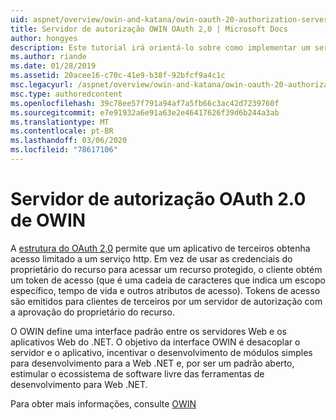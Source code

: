 ```yaml
---
uid: aspnet/overview/owin-and-katana/owin-oauth-20-authorization-server
title: Servidor de autorização OWIN OAuth 2,0 | Microsoft Docs
author: hongyes
description: Este tutorial irá orientá-lo sobre como implementar um servidor de autorização OAuth 2,0 usando o middleware OAuth OWIN. Este é um tutorial avançado que só outlin...
ms.author: riande
ms.date: 01/28/2019
ms.assetid: 20acee16-c70c-41e9-b38f-92bfcf9a4c1c
msc.legacyurl: /aspnet/overview/owin-and-katana/owin-oauth-20-authorization-server
msc.type: authoredcontent
ms.openlocfilehash: 39c78ee57f791a94af7a5fb66c3ac42d7239760f
ms.sourcegitcommit: e7e91932a6e91a63e2e46417626f39d6b244a3ab
ms.translationtype: MT
ms.contentlocale: pt-BR
ms.lasthandoff: 03/06/2020
ms.locfileid: "78617106"
---
```

# <a name="owin-oauth-20-authorization-server"></a>Servidor de autorização OAuth 2.0 de OWIN

A [estrutura do OAuth 2,0](http://tools.ietf.org/html/rfc6749) permite que um aplicativo de terceiros obtenha acesso limitado a um serviço http. Em vez de usar as credenciais do proprietário do recurso para acessar um recurso protegido, o cliente obtém um token de acesso (que é uma cadeia de caracteres que indica um escopo específico, tempo de vida e outros atributos de acesso). Tokens de acesso são emitidos para clientes de terceiros por um servidor de autorização com a aprovação do proprietário do recurso.

O OWIN define uma interface padrão entre os servidores Web e os aplicativos Web do .NET. O objetivo da interface OWIN é desacoplar o servidor e o aplicativo, incentivar o desenvolvimento de módulos simples para desenvolvimento para a Web .NET e, por ser um padrão aberto, estimular o ecossistema de software livre das ferramentas de desenvolvimento para Web .NET.

Para obter mais informações, consulte [OWIN](http://owin.org/)
